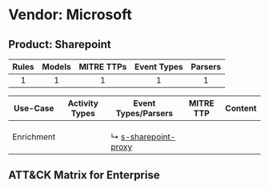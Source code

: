 Vendor: Microsoft
=================
Product: Sharepoint
-------------------
| Rules | Models | MITRE TTPs | Event Types | Parsers |
|:-----:|:------:|:----------:|:-----------:|:-------:|
|   1   |   1    |     1      |      1      |    1    |

|  Use-Case  | Activity Types | Event Types/Parsers                                                           | MITRE TTP | Content                                                 |
|:----------:| -------------- | ----------------------------------------------------------------------------- | --------- | ------------------------------------------------------- |
| Enrichment | <ul></li></ul> |  <br> ↳ [s-sharepoint-proxy](Parsers/parserContent_s-sharepoint-proxy.md)<br> |           | [](Rules_Models/r_m_microsoft_sharepoint_Enrichment.md) |

ATT&CK Matrix for Enterprise
----------------------------
